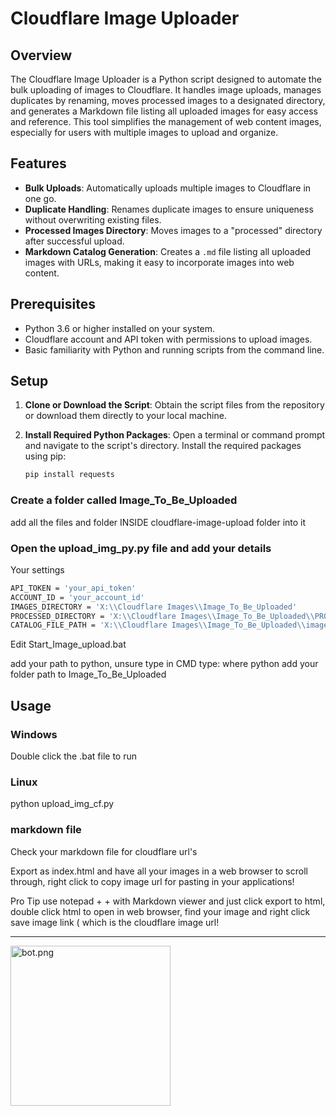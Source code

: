 # Cloudflare Image Uploader

## Overview

The Cloudflare Image Uploader is a Python script designed to automate the bulk uploading of images to Cloudflare. It handles image uploads, manages duplicates by renaming, moves processed images to a designated directory, and generates a Markdown file listing all uploaded images for easy access and reference. This tool simplifies the management of web content images, especially for users with multiple images to upload and organize.

## Features

- **Bulk Uploads**: Automatically uploads multiple images to Cloudflare in one go.
- **Duplicate Handling**: Renames duplicate images to ensure uniqueness without overwriting existing files.
- **Processed Images Directory**: Moves images to a "processed" directory after successful upload.
- **Markdown Catalog Generation**: Creates a `.md` file listing all uploaded images with URLs, making it easy to incorporate images into web content.

## Prerequisites

- Python 3.6 or higher installed on your system.
- Cloudflare account and API token with permissions to upload images.
- Basic familiarity with Python and running scripts from the command line.

## Setup

1. **Clone or Download the Script**: Obtain the script files from the repository or download them directly to your local machine.

2. **Install Required Python Packages**:
   Open a terminal or command prompt and navigate to the script's directory. Install the required packages using pip:

   ```bash
   pip install requests

### Create a folder called Image_To_Be_Uploaded

add all the files and folder INSIDE cloudflare-image-upload folder into it


### Open the upload_img_py.py file and add your details 

Your settings

```bash
API_TOKEN = 'your_api_token'
ACCOUNT_ID = 'your_account_id'
IMAGES_DIRECTORY = 'X:\\Cloudflare Images\\Image_To_Be_Uploaded'
PROCESSED_DIRECTORY = 'X:\\Cloudflare Images\\Image_To_Be_Uploaded\\PROCESSED_DIRECTORY'
CATALOG_FILE_PATH = 'X:\\Cloudflare Images\\Image_To_Be_Uploaded\\image_catalog.md'
```

Edit Start_Image_upload.bat

add your path to python, unsure type in CMD type:  where python 
add your folder path to Image_To_Be_Uploaded

## Usage

### Windows
Double click the .bat file to run


### Linux 

python upload_img_cf.py


### markdown file

Check your markdown file for cloudflare url's 

Export as index.html and have all your images in a web browser to scroll through, right click to copy image url for pasting in your applications!



Pro Tip use notepad + + with Markdown viewer and just click export to html, double click html to open in web browser, find your image and right click save image link ( which is the cloudflare image url! 

---

<img src="https://imagedelivery.net/WfhVb8dSNAAvdXUdMfBuPQ/130577bc-512d-4a7e-9293-fe548d591700/public" alt="bot.png" width="256" />

